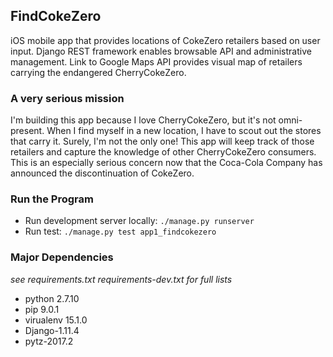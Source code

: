 ## FindCokeZero
iOS mobile app that provides locations of CokeZero retailers based on user input. Django REST framework enables browsable API and administrative management. Link to Google Maps API provides visual map of retailers carrying the endangered CherryCokeZero.

### A very serious mission
I'm building this app because I love CherryCokeZero, but it's not omni-present. When I find myself in a new location, I have to scout out the stores that carry it. Surely, I'm not the only one! This app will keep track of those retailers and capture the knowledge of other CherryCokeZero consumers. This is an especially serious concern now that the Coca-Cola Company has announced the discontinuation of CokeZero.  

### Run the Program
- Run development server locally: `./manage.py runserver`
- Run test: `./manage.py test app1_findcokezero`

### Major Dependencies
*see requirements.txt requirements-dev.txt for full lists*
- python 2.7.10
- pip 9.0.1
- virualenv 15.1.0
- Django-1.11.4
- pytz-2017.2

